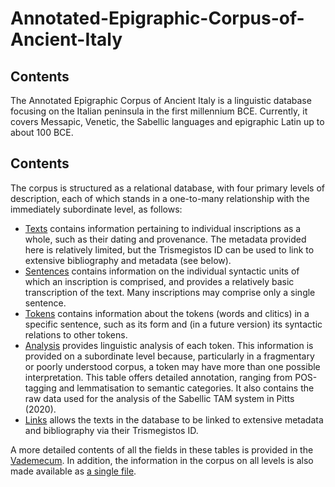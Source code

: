 # Annotated-Epigraphic-Corpus-of-Ancient-Italy
## Contents
The Annotated Epigraphic Corpus of Ancient Italy is a linguistic database focusing on the Italian peninsula in the first millennium BCE. Currently, it covers Messapic, Venetic, the Sabellic languages and epigraphic Latin up to about 100 BCE.

## Contents
The corpus is structured as a relational database, with four primary levels of description, each of which stands in a one-to-many relationship with the immediately subordinate level, as follows:
* [Texts](https://github.com/ReubenJPitts/Annotated-Epigraphic-Corpus-of-Ancient-Italy/blob/main/texts.csv) contains information pertaining to individual inscriptions as a whole, such as their dating and provenance. The metadata provided here is relatively limited, but the Trismegistos ID can be used to link to extensive bibliography and metadata (see below).
* [Sentences](https://github.com/ReubenJPitts/Annotated-Epigraphic-Corpus-of-Ancient-Italy/blob/main/sentences.csv) contains information on the individual syntactic units of which an inscription is comprised, and provides a relatively basic transcription of the text. Many inscriptions may comprise only a single sentence.
* [Tokens](https://github.com/ReubenJPitts/Annotated-Epigraphic-Corpus-of-Ancient-Italy/blob/main/tokens.csv) contains information about the tokens (words and clitics) in a specific sentence, such as its form and (in a future version) its syntactic relations to other tokens.
* [Analysis](https://github.com/ReubenJPitts/Annotated-Epigraphic-Corpus-of-Ancient-Italy/blob/main/analysis.csv) provides linguistic analysis of each token. This information is provided on a subordinate level because, particularly in a fragmentary or poorly understood corpus, a token may have more than one possible interpretation. This table offers detailed annotation, ranging from POS-tagging and lemmatisation to semantic categories. It also contains the raw data used for the analysis of the Sabellic TAM system in Pitts (2020).
* [Links](https://github.com/ReubenJPitts/Annotated-Epigraphic-Corpus-of-Ancient-Italy/blob/main/links.csv) allows the texts in the database to be linked to extensive metadata and bibliography via their Trismegistos ID.

A more detailed contents of all the fields in these tables is provided in the [Vademecum](https://github.com/ReubenJPitts/Annotated-Epigraphic-Corpus-of-Ancient-Italy/blob/main/Vademecum.pdf). In addition, the information in the corpus on all levels is also made available as [a single file](https://github.com/ReubenJPitts/Annotated-Epigraphic-Corpus-of-Ancient-Italy/blob/main/full_corpus.csv).
